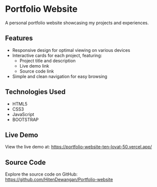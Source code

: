 # Portfolio Website

A personal portfolio website showcasing my projects and experiences.

## Features

* Responsive design for optimal viewing on various devices
* Interactive cards for each project, featuring:
	+ Project title and description
	+ Live demo link
	+ Source code link
* Simple and clean navigation for easy browsing

## Technologies Used

* HTML5
* CSS3
* JavaScript
* BOOTSTRAP

## Live Demo

View the live demo at: https://portfolio-website-ten-lovat-50.vercel.app/

## Source Code

Explore the source code on GitHub: https://github.com/HitenDewangan/Portfolio-website
